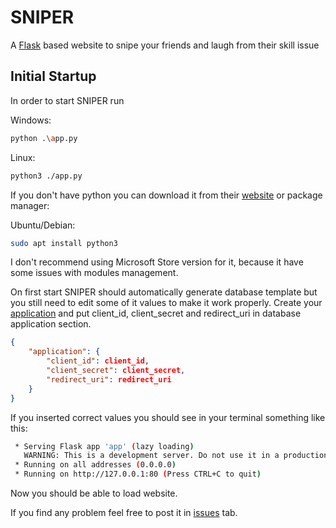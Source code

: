 # SNIPER

A [Flask](https://github.com/pallets/flask) based website to snipe your friends and laugh from their skill issue

## Initial Startup

In order to start SNIPER run

Windows:
```bash 
python .\app.py
```
Linux:
```bash
python3 ./app.py
```

If you don't have python you can download it from their [website](https://www.python.org/downloads/) or package manager:

Ubuntu/Debian:
```bash
sudo apt install python3
```

I don't recommend using Microsoft Store version for it, because it have some issues with modules management.

On first start SNIPER should automatically generate database template but you still need to edit some of it values to make it work properly. Create your [application](https://osu.ppy.sh/wiki/en/osu!api) and put client_id, client_secret and redirect_uri in database application section.

```json
{
    "application": {
        "client_id": client_id,
        "client_secret": client_secret,
        "redirect_uri": redirect_uri
    }
}
```

If you inserted correct values you should see in your terminal something like this:
```bash
 * Serving Flask app 'app' (lazy loading)
   WARNING: This is a development server. Do not use it in a production deployment.
 * Running on all addresses (0.0.0.0)
 * Running on http://127.0.0.1:80 (Press CTRL+C to quit)
```

Now you should be able to load website.

If you find any problem feel free to post it in [issues](https://github.com/Dalciop/sniper/issues/) tab.